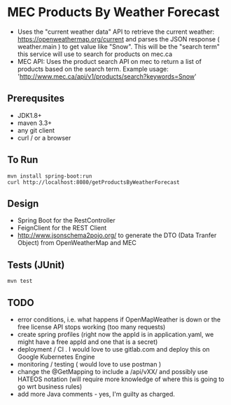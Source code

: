 # MEC Products By Weather Forecast
* Uses the "current weather data" API to retrieve the current weather: https://openweathermap.org/current and parses the JSON response ( weather.main ) to get value like "Snow".  This will be the "search term" this service will use to search for products on mec.ca
* MEC API: Uses the product search API on mec to return a list of products based on the search term.  Example usage: 'http://www.mec.ca/api/v1/products/search?keywords=Snow'

## Prerequsites
* JDK1.8+
* maven 3.3+
* any git client
* curl / or a browser

## To Run
```
mvn install spring-boot:run
curl http://localhost:8080/getProductsByWeatherForecast
```

## Design
* Spring Boot for the RestController
* FeignClient for the REST Client
* http://www.jsonschema2pojo.org/ to generate the DTO (Data Tranfer Object) from OpenWeatherMap and MEC

## Tests (JUnit)
```
mvn test
```

## TODO
* error conditions, i.e. what happens if OpenMapWeather is down or the free license API stops working (too many requests)
* create spring profiles (right now the appId is in application.yaml, we might have a free appId and one that is a secret)
* deployment / CI .  I would love to use gitlab.com and deploy this on Google Kubernetes Engine
* monitoring / testing ( would love to use postman )
* change the @GetMapping to include a /api/vXX/ and possibly use HATEOS notation (will require more knowledge of where this is going to go wrt business rules)
* add more Java comments - yes, I'm guilty as charged.

